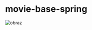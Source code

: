 # movie-base-spring

![obraz](https://user-images.githubusercontent.com/58791152/88274601-41fa1000-ccdc-11ea-8149-a4272f2ac61f.png)
